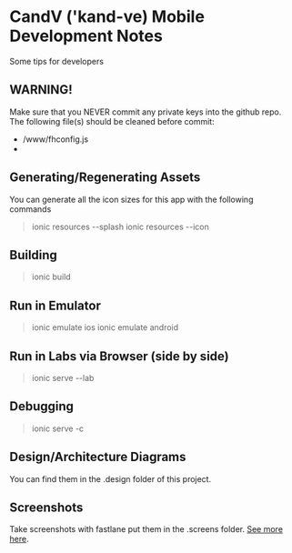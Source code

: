 # CandV ('kand-ve) Mobile Development Notes
Some tips for developers

## WARNING!
Make sure that you NEVER commit any private keys into the github repo.  The following file(s) should be cleaned before commit:
* /www/fhconfig.js
* 

## Generating/Regenerating Assets
You can generate all the icon sizes for this app with the following commands
> ionic resources --splash
> ionic resources --icon

## Building
> ionic build

## Run in Emulator
> ionic emulate ios
> ionic emulate android

## Run in Labs via Browser (side by side)
> ionic serve --lab

## Debugging
> ionic serve -c 

## Design/Architecture Diagrams
You can find them in the .design folder of this project.

## Screenshots
Take screenshots with fastlane put them in the .screens folder.  [See more here][1].


[1]: https://fastlane.tools/
